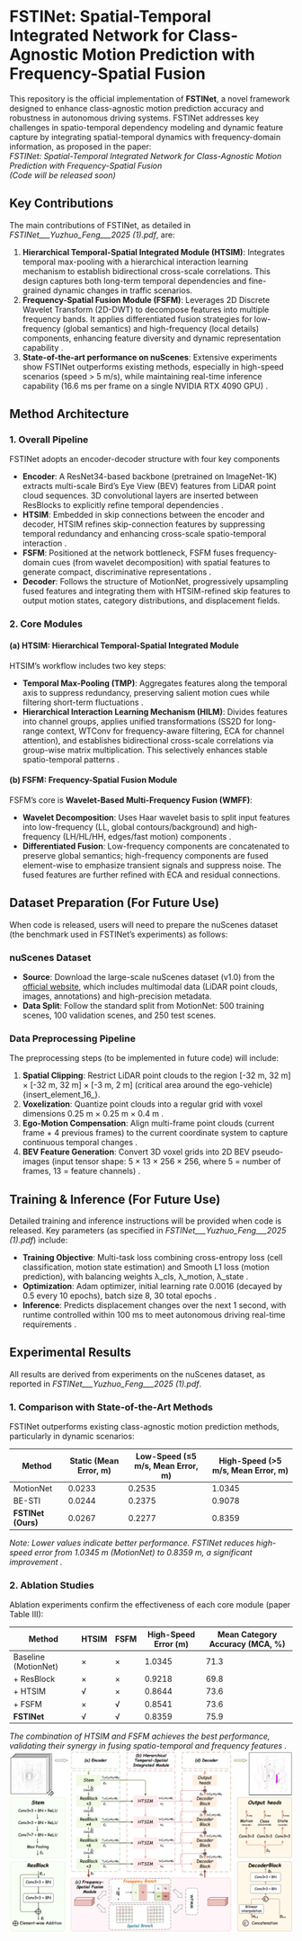 # FSTINet: Spatial-Temporal Integrated Network for Class-Agnostic Motion Prediction with Frequency-Spatial Fusion
This repository is the official implementation of **FSTINet**, a novel framework designed to enhance class-agnostic motion prediction accuracy and robustness in autonomous driving systems. FSTINet addresses key challenges in spatio-temporal dependency modeling and dynamic feature capture by integrating spatial-temporal dynamics with frequency-domain information, as proposed in the paper:  
*FSTINet: Spatial-Temporal Integrated Network for Class-Agnostic Motion Prediction with Frequency-Spatial Fusion*  
*(Code will be released soon)*

## Key Contributions
The main contributions of FSTINet, as detailed in *FSTINet___Yuzhuo_Feng___2025 (1).pdf*, are:
1. **Hierarchical Temporal-Spatial Integrated Module (HTSIM)**: Integrates temporal max-pooling with a hierarchical interaction learning mechanism to establish bidirectional cross-scale correlations. This design captures both long-term temporal dependencies and fine-grained dynamic changes in traffic scenarios.
2. **Frequency-Spatial Fusion Module (FSFM)**: Leverages 2D Discrete Wavelet Transform (2D-DWT) to decompose features into multiple frequency bands. It applies differentiated fusion strategies for low-frequency (global semantics) and high-frequency (local details) components, enhancing feature diversity and dynamic representation capability .
3. **State-of-the-art performance on nuScenes**: Extensive experiments show FSTINet outperforms existing methods, especially in high-speed scenarios (speed > 5 m/s), while maintaining real-time inference capability (16.6 ms per frame on a single NVIDIA RTX 4090 GPU) .


## Method Architecture
### 1. Overall Pipeline
FSTINet adopts an encoder-decoder structure with four key components
- **Encoder**: A ResNet34-based backbone (pretrained on ImageNet-1K) extracts multi-scale Bird’s Eye View (BEV) features from LiDAR point cloud sequences. 3D convolutional layers are inserted between ResBlocks to explicitly refine temporal dependencies .
- **HTSIM**: Embedded in skip connections between the encoder and decoder, HTSIM refines skip-connection features by suppressing temporal redundancy and enhancing cross-scale spatio-temporal interaction .
- **FSFM**: Positioned at the network bottleneck, FSFM fuses frequency-domain cues (from wavelet decomposition) with spatial features to generate compact, discriminative representations .
- **Decoder**: Follows the structure of MotionNet, progressively upsampling fused features and integrating them with HTSIM-refined skip features to output motion states, category distributions, and displacement fields.

### 2. Core Modules
#### (a) HTSIM: Hierarchical Temporal-Spatial Integrated Module
HTSIM’s workflow includes two key steps:
- **Temporal Max-Pooling (TMP)**: Aggregates features along the temporal axis to suppress redundancy, preserving salient motion cues while filtering short-term fluctuations .
- **Hierarchical Interaction Learning Mechanism (HILM)**: Divides features into channel groups, applies unified transformations (SS2D for long-range context, WTConv for frequency-aware filtering, ECA for channel attention), and establishes bidirectional cross-scale correlations via group-wise matrix multiplication. This selectively enhances stable spatio-temporal patterns .

#### (b) FSFM: Frequency-Spatial Fusion Module
FSFM’s core is **Wavelet-Based Multi-Frequency Fusion (WMFF)**:
- **Wavelet Decomposition**: Uses Haar wavelet basis to split input features into low-frequency (LL, global contours/background) and high-frequency (LH/HL/HH, edges/fast motion) components .
- **Differentiated Fusion**: Low-frequency components are concatenated to preserve global semantics; high-frequency components are fused element-wise to emphasize transient signals and suppress noise. The fused features are further refined with ECA and residual connections.


## Dataset Preparation (For Future Use)
When code is released, users will need to prepare the nuScenes dataset (the benchmark used in FSTINet’s experiments) as follows:

### nuScenes Dataset
- **Source**: Download the large-scale nuScenes dataset (v1.0) from the [official website](https://www.nuscenes.org/nuscenes#download), which includes multimodal data (LiDAR point clouds, images, annotations) and high-precision metadata.
- **Data Split**: Follow the standard split from MotionNet: 500 training scenes, 100 validation scenes, and 250 test scenes.

### Data Preprocessing Pipeline
The preprocessing steps (to be implemented in future code) will include:
1. **Spatial Clipping**: Restrict LiDAR point clouds to the region [-32 m, 32 m] × [-32 m, 32 m] × [-3 m, 2 m] (critical area around the ego-vehicle) {insert\_element\_16\_}.
2. **Voxelization**: Quantize point clouds into a regular grid with voxel dimensions 0.25 m × 0.25 m × 0.4 m .
3. **Ego-Motion Compensation**: Align multi-frame point clouds (current frame + 4 previous frames) to the current coordinate system to capture continuous temporal changes .
4. **BEV Feature Generation**: Convert 3D voxel grids into 2D BEV pseudo-images (input tensor shape: 5 × 13 × 256 × 256, where 5 = number of frames, 13 = feature channels) .


## Training & Inference (For Future Use)
Detailed training and inference instructions will be provided when code is released. Key parameters (as specified in *FSTINet___Yuzhuo_Feng___2025 (1).pdf*) include:
- **Training Objective**: Multi-task loss combining cross-entropy loss (cell classification, motion state estimation) and Smooth L1 loss (motion prediction), with balancing weights λ_cls, λ_motion, λ_state .
- **Optimization**: Adam optimizer, initial learning rate 0.0016 (decayed by 0.5 every 10 epochs), batch size 8, 30 total epochs .
- **Inference**: Predicts displacement changes over the next 1 second, with runtime controlled within 100 ms to meet autonomous driving real-time requirements .


## Experimental Results
All results are derived from experiments on the nuScenes dataset, as reported in *FSTINet___Yuzhuo_Feng___2025 (1).pdf*.

### 1. Comparison with State-of-the-Art Methods
FSTINet outperforms existing class-agnostic motion prediction methods, particularly in dynamic scenarios:

| Method          | Static (Mean Error, m) | Low-Speed (≤5 m/s, Mean Error, m) | High-Speed (>5 m/s, Mean Error, m) |
|-----------------|-------------------------|-----------------------------------|------------------------------------|
| MotionNet | 0.0233                  | 0.2535                            | 1.0345                             |
| BE-STI     | 0.0244                  | 0.2375                            | 0.9078                             |
| **FSTINet (Ours)** | 0.0267              | 0.2277                            | 0.8359                             |

*Note: Lower values indicate better performance. FSTINet reduces high-speed error from 1.0345 m (MotionNet) to 0.8359 m, a significant improvement .*

### 2. Ablation Studies
Ablation experiments confirm the effectiveness of each core module (paper Table III):

| Method          | HTSIM | FSFM | High-Speed Error (m) | Mean Category Accuracy (MCA, %) |
|-----------------|-------|------|----------------------|----------------------------------|
| Baseline (MotionNet) | × | × | 1.0345 | 71.3 |
| + ResBlock      | × | × | 0.9218 | 69.8 |
| + HTSIM         | √ | × | 0.8644 | 73.6 |
| + FSFM          | × | √ | 0.8541 | 73.6 |
| **FSTINet**     | √ | √ | 0.8359 | 75.9 |

*The combination of HTSIM and FSFM achieves the best performance, validating their synergy in fusing spatio-temporal and frequency features .*
![image](https://github.com/ZehuaChenLab/FSTINet/blob/main/imgs/fig1.png)
